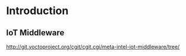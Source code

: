 # Introduction

## IoT Middleware
http://git.yoctoproject.org/cgit/cgit.cgi/meta-intel-iot-middleware/tree/

